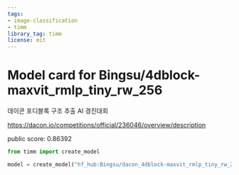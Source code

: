 ```yaml
---
tags:
- image-classification
- timm
library_tag: timm
license: mit
---
```

# Model card for Bingsu/4dblock-maxvit_rmlp_tiny_rw_256

데이콘 포디블록 구조 추출 AI 경진대회

<https://dacon.io/competitions/official/236046/overview/description>

public score: 0.86392

```python
from timm import create_model

model = create_model("hf_hub:Bingsu/dacon_4dblock-maxvit_rmlp_tiny_rw_256", pretrained=True)
```